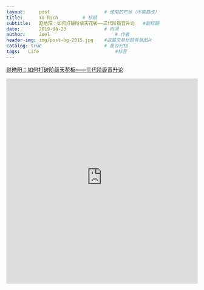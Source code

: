 ```yaml
---
layout:     post   				    # 使用的布局（不需要改）
title:      To Rich			# 标题
subtitle:   赵皓阳：如何打破阶级天花板——三代阶级晋升论   #副标题
date:       2019-06-23 				# 时间
author:     Joel 						# 作者
header-img: img/post-bg-2015.jpg 	#这篇文章标题背景图片
catalog: true 						# 是否归档
tags:	Life							#标签
---
```

<a href="https://www.douban.com/group/topic/83819558/">赵皓阳：如何打破阶级天花板——三代阶级晋升论 </a>

<embed width="100%" height="540px" name="plugin" id="plugin" src="https://raw.githubusercontent.com/JoelPub/joelpub.github.io/master/img/blog/CC.pdf" type="application/pdf" internalinstanceid="9">
